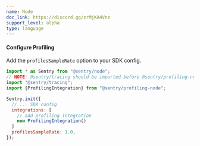 ```yaml
---
name: Node
doc_link: https://discord.gg/zrMjKA4Vnz
support_level: alpha
type: language
---
```


#### Configure Profiling

Add the `profilesSampleRate` option to your SDK config.

```javascript
import * as Sentry from "@sentry/node";
// NOTE: @sentry/tracing should be imported before @sentry/profiling-node
import "@sentry/tracing";
import {ProfilingIntegration} from "@sentry/profiling-node";

Sentry.init({
  // ... SDK config
  integrations: [
    // add profiling integration
    new ProfilingIntegration()
  ]
  profilesSampleRate: 1.0,
});
```
